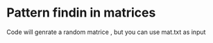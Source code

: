 # Pattern findin in matrices
Code will genrate a random matrice , but you can use mat.txt as input  

